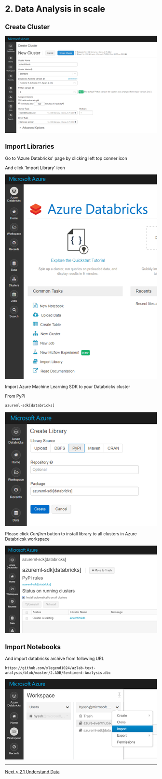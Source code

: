 # 2. Data Analysis in scale

## Create Cluster

![adb](../images/2.1.png)

## Import Libraries

Go to 'Azure Databricks' page by clicking left top conner icon

And click 'Import Library' icon

![library](../images/2.2.png)

Import Azure Machine Learning SDK to your Databricks cluster

From PyPi
```
azureml-sdk[databricks]
```

![library](../images/2.3.png)

Please click _Confirm_ button to install library to all clusters in Azure Databricsk workspace

![library](../images/2.4.png)

## Import Notebooks

And import databricks archive from following URL

```text
https://github.com/xlegend1024/azlab-text-analysis/blob/master/2.ADB/Sentiment-Analysis.dbc
```

![notebook](../images/2.6.png)

---

[Next > 2.1 Understand Data](https://github.com/xlegend1024/azlab-text-analysis/blob/master/2.ADB/UnderstandData.md)